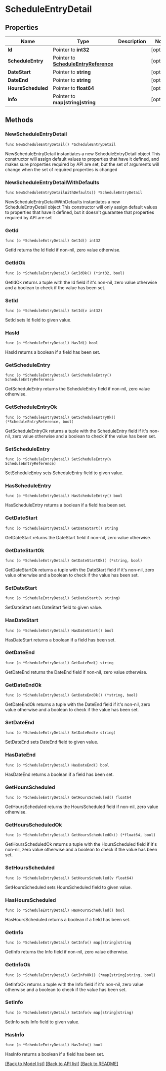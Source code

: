 # ScheduleEntryDetail

## Properties

Name | Type | Description | Notes
------------ | ------------- | ------------- | -------------
**Id** | Pointer to **int32** |  | [optional] 
**ScheduleEntry** | Pointer to [**ScheduleEntryReference**](ScheduleEntryReference.md) |  | [optional] 
**DateStart** | Pointer to **string** |  | [optional] 
**DateEnd** | Pointer to **string** |  | [optional] 
**HoursScheduled** | Pointer to **float64** |  | [optional] 
**Info** | Pointer to **map[string]string** |  | [optional] 

## Methods

### NewScheduleEntryDetail

`func NewScheduleEntryDetail() *ScheduleEntryDetail`

NewScheduleEntryDetail instantiates a new ScheduleEntryDetail object
This constructor will assign default values to properties that have it defined,
and makes sure properties required by API are set, but the set of arguments
will change when the set of required properties is changed

### NewScheduleEntryDetailWithDefaults

`func NewScheduleEntryDetailWithDefaults() *ScheduleEntryDetail`

NewScheduleEntryDetailWithDefaults instantiates a new ScheduleEntryDetail object
This constructor will only assign default values to properties that have it defined,
but it doesn't guarantee that properties required by API are set

### GetId

`func (o *ScheduleEntryDetail) GetId() int32`

GetId returns the Id field if non-nil, zero value otherwise.

### GetIdOk

`func (o *ScheduleEntryDetail) GetIdOk() (*int32, bool)`

GetIdOk returns a tuple with the Id field if it's non-nil, zero value otherwise
and a boolean to check if the value has been set.

### SetId

`func (o *ScheduleEntryDetail) SetId(v int32)`

SetId sets Id field to given value.

### HasId

`func (o *ScheduleEntryDetail) HasId() bool`

HasId returns a boolean if a field has been set.

### GetScheduleEntry

`func (o *ScheduleEntryDetail) GetScheduleEntry() ScheduleEntryReference`

GetScheduleEntry returns the ScheduleEntry field if non-nil, zero value otherwise.

### GetScheduleEntryOk

`func (o *ScheduleEntryDetail) GetScheduleEntryOk() (*ScheduleEntryReference, bool)`

GetScheduleEntryOk returns a tuple with the ScheduleEntry field if it's non-nil, zero value otherwise
and a boolean to check if the value has been set.

### SetScheduleEntry

`func (o *ScheduleEntryDetail) SetScheduleEntry(v ScheduleEntryReference)`

SetScheduleEntry sets ScheduleEntry field to given value.

### HasScheduleEntry

`func (o *ScheduleEntryDetail) HasScheduleEntry() bool`

HasScheduleEntry returns a boolean if a field has been set.

### GetDateStart

`func (o *ScheduleEntryDetail) GetDateStart() string`

GetDateStart returns the DateStart field if non-nil, zero value otherwise.

### GetDateStartOk

`func (o *ScheduleEntryDetail) GetDateStartOk() (*string, bool)`

GetDateStartOk returns a tuple with the DateStart field if it's non-nil, zero value otherwise
and a boolean to check if the value has been set.

### SetDateStart

`func (o *ScheduleEntryDetail) SetDateStart(v string)`

SetDateStart sets DateStart field to given value.

### HasDateStart

`func (o *ScheduleEntryDetail) HasDateStart() bool`

HasDateStart returns a boolean if a field has been set.

### GetDateEnd

`func (o *ScheduleEntryDetail) GetDateEnd() string`

GetDateEnd returns the DateEnd field if non-nil, zero value otherwise.

### GetDateEndOk

`func (o *ScheduleEntryDetail) GetDateEndOk() (*string, bool)`

GetDateEndOk returns a tuple with the DateEnd field if it's non-nil, zero value otherwise
and a boolean to check if the value has been set.

### SetDateEnd

`func (o *ScheduleEntryDetail) SetDateEnd(v string)`

SetDateEnd sets DateEnd field to given value.

### HasDateEnd

`func (o *ScheduleEntryDetail) HasDateEnd() bool`

HasDateEnd returns a boolean if a field has been set.

### GetHoursScheduled

`func (o *ScheduleEntryDetail) GetHoursScheduled() float64`

GetHoursScheduled returns the HoursScheduled field if non-nil, zero value otherwise.

### GetHoursScheduledOk

`func (o *ScheduleEntryDetail) GetHoursScheduledOk() (*float64, bool)`

GetHoursScheduledOk returns a tuple with the HoursScheduled field if it's non-nil, zero value otherwise
and a boolean to check if the value has been set.

### SetHoursScheduled

`func (o *ScheduleEntryDetail) SetHoursScheduled(v float64)`

SetHoursScheduled sets HoursScheduled field to given value.

### HasHoursScheduled

`func (o *ScheduleEntryDetail) HasHoursScheduled() bool`

HasHoursScheduled returns a boolean if a field has been set.

### GetInfo

`func (o *ScheduleEntryDetail) GetInfo() map[string]string`

GetInfo returns the Info field if non-nil, zero value otherwise.

### GetInfoOk

`func (o *ScheduleEntryDetail) GetInfoOk() (*map[string]string, bool)`

GetInfoOk returns a tuple with the Info field if it's non-nil, zero value otherwise
and a boolean to check if the value has been set.

### SetInfo

`func (o *ScheduleEntryDetail) SetInfo(v map[string]string)`

SetInfo sets Info field to given value.

### HasInfo

`func (o *ScheduleEntryDetail) HasInfo() bool`

HasInfo returns a boolean if a field has been set.


[[Back to Model list]](../README.md#documentation-for-models) [[Back to API list]](../README.md#documentation-for-api-endpoints) [[Back to README]](../README.md)


